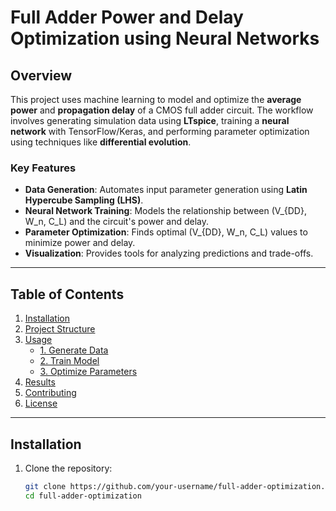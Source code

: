 # Full Adder Power and Delay Optimization using Neural Networks

## Overview
This project uses machine learning to model and optimize the **average power** and **propagation delay** of a CMOS full adder circuit. 
The workflow involves generating simulation data using **LTspice**, training a **neural network** with TensorFlow/Keras, 
and performing parameter optimization using techniques like **differential evolution**.

### Key Features
- **Data Generation**: Automates input parameter generation using **Latin Hypercube Sampling (LHS)**.
- **Neural Network Training**: Models the relationship between \(V_{DD}, W_n, C_L\) and the circuit's power and delay.
- **Parameter Optimization**: Finds optimal \(V_{DD}, W_n, C_L\) values to minimize power and delay.
- **Visualization**: Provides tools for analyzing predictions and trade-offs.

---

## Table of Contents
1. [Installation](#installation)
2. [Project Structure](#project-structure)
3. [Usage](#usage)
   - [1. Generate Data](#1-generate-data)
   - [2. Train Model](#2-train-model)
   - [3. Optimize Parameters](#3-optimize-parameters)
4. [Results](#results)
5. [Contributing](#contributing)
6. [License](#license)

---

## Installation
1. Clone the repository:
   ```bash
   git clone https://github.com/your-username/full-adder-optimization.git
   cd full-adder-optimization
